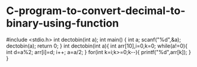 # C-program-to-convert-decimal-to-binary-using-function
#include <stdio.h>
int dectobin(int a);
int main() {
    int a;
    scanf("%d",&a);
    dectobin(a);
    return 0;
}
int dectobin(int a){
    int arr[10],i=0,k=0;
    while(a!=0){
        int d=a%2;
        arr[i]=d;
        i++;
        a=a/2;
    }
    for(int k=i;k>=0;k--){
        printf("%d",arr[k]);
    }
}
